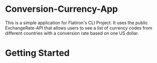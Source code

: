 # Conversion-Currency-App
This is a simple application for Flatiron's CLI Project.  It uses the public ExchangeRate-API that allows users to see a list of currency codes from different countries with a conversion rate based on one US dollar. 

# Getting Started